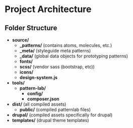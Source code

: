 # Project Architecture


## Folder Structure

- **source/**
    - **_patterns/** (contains atoms, molecules, etc.)
    - **_meta/** (styleguide meta patterns)
    - **_data/** (global data objects for prototyping patterns)
    - **fonts/** 
    - **scss/**  (vendor sass (bootstrap, etc))
    - **icons/** 
    - **design-system.js** 
- **tools/** 
    - **pattern-lab/**
        - **config/**
        - **composer.json**
- **dist/** (all compiled assets)
    - **public/** (compiled patternlab files)
- **drupal/** (compiled assets specifically for drupal)
- **templates/** (drupal theme templates)